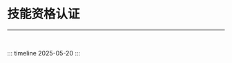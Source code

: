 # 技能资格认证

------

<br/>

::: timeline 2025-05-20
  <Linkcard 
  url="/blog/docs/guide/topic/信息系统项目管理师/" 
  title="[文档] [软考高项]信息系统项目管理师 必拿下" 
  logo="/blog/icon/ruankao.jpg"
  type="full"
  />
:::